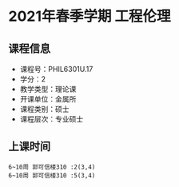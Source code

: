 # 2021年春季学期 工程伦理 






## 课程信息

- 课程号：PHIL6301U.17
- 学分：2
- 教学类型：理论课
- 开课单位：金属所
- 课程类别：硕士
- 课程层次：专业硕士

## 上课时间

```
6~10周 郭可信楼310 :2(3,4)
6~10周 郭可信楼310 :5(3,4)
```

